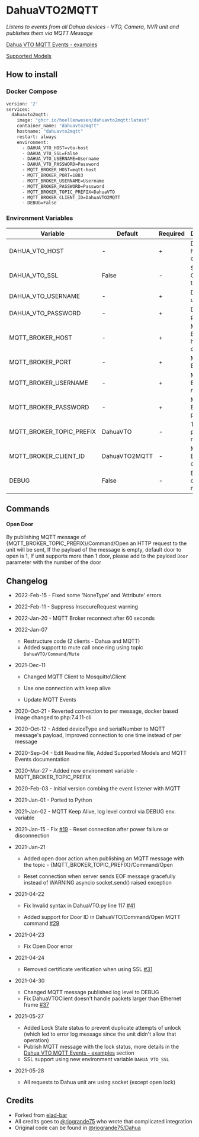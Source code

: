 # DahuaVTO2MQTT
_Listens to events from all Dahua devices - VTO, Camera, NVR unit and publishes them via MQTT Message_

[Dahua VTO MQTT Events - examples](https://github.com/Hoellenwesen/DahuaVTO2MQTT/blob/main/MQTTEvents.md)

[Supported Models](https://github.com/Hoellenwesen/DahuaVTO2MQTT/blob/main/SupportedModels.md)

## How to install
### Docker Compose
```dockerfile
version: '2'
services:
  dahuavto2mqtt:
    image: "ghcr.io/hoellenwesen/dahuavto2mqtt:latest"
    container_name: "dahuavto2mqtt"
    hostname: "dahuavto2mqtt"
    restart: always
    environment:
      - DAHUA_VTO_HOST=vto-host
      - DAHUA_VTO_SSL=False
      - DAHUA_VTO_USERNAME=Username
      - DAHUA_VTO_PASSWORD=Password
      - MQTT_BROKER_HOST=mqtt-host
      - MQTT_BROKER_PORT=1883
      - MQTT_BROKER_USERNAME=Username
      - MQTT_BROKER_PASSWORD=Password 
      - MQTT_BROKER_TOPIC_PREFIX=DahuaVTO
      - MQTT_BROKER_CLIENT_ID=DahuaVTO2MQTT
      - DEBUG=False
```

### Environment Variables
| Variable                 | Default       | Required | Description                |
|--------------------------|---------------|----------|----------------------------|
| DAHUA_VTO_HOST           | -             | +        | Dahua VTO hostname or IP   |
| DAHUA_VTO_SSL            | False         | -        | Secure Connection to VTO   |
| DAHUA_VTO_USERNAME       | -             | +        | Dahua VTO user name        |
| DAHUA_VTO_PASSWORD       | -             | +        | Dahua VTO password         |
| MQTT_BROKER_HOST         | -             | +        | MQTT Broker hostname or IP |
| MQTT_BROKER_PORT         | -             | +        | MQTT Broker port           |
| MQTT_BROKER_USERNAME     | -             | +        | MQTT Broker user name      |
| MQTT_BROKER_PASSWORD     | -             | +        | MQTT Broker password       |
| MQTT_BROKER_TOPIC_PREFIX | DahuaVTO      | -        | Topic to publish messages  |
| MQTT_BROKER_CLIENT_ID    | DahuaVTO2MQTT | -        | MQTT Broker client ID      |
| DEBUG                    | False         | -        | Enable debug log messages  |


## Commands

#### Open Door
By publishing MQTT message of {MQTT_BROKER_TOPIC_PREFIX}/Command/Open an HTTP request to the unit will be sent,
If the payload of the message is empty, default door to open is 1,
If unit supports more than 1 door, please add to the payload `Door` parameter with the number of the door 

## Changelog

* 2022-Feb-15 - Fixed some 'NoneType' and 'Attribute' errors

* 2022-Feb-11 - Suppress InsecureRequest warning

* 2022-Jan-20 - MQTT Broker reconnect after 60 seconds

* 2022-Jan-07
  * Restructure code (2 clients - Dahua and MQTT)
  * Added support to mute call once ring using topic `DahuaVTO/Command/Mute`


* 2021-Dec-11
  
  * Changed MQTT Client to Mosquitto\Client
    
  * Use one connection with keep alive
    
  * Update MQTT Events


* 2020-Oct-21 - Reverted connection to per message, docker based image changed to php:7.4.11-cli


* 2020-Oct-12 - Added deviceType and serialNumber to MQTT message's payload, Improved connection to one time instead of per message


* 2020-Sep-04 - Edit Readme file, Added Supported Models and MQTT Events documentation


* 2020-Mar-27 - Added new environment variable - MQTT_BROKER_TOPIC_PREFIX


* 2020-Feb-03 - Initial version combing the event listener with MQTT


* 2021-Jan-01 - Ported to Python


* 2021-Jan-02 - MQTT Keep Alive, log level control via DEBUG env. variable


* 2021-Jan-15 - Fix [#19](https://github.com/elad-bar/DahuaVTO2MQTT/issues/19) - Reset connection after power failure or disconnection


* 2021-Jan-21
  * Added open door action when publishing an MQTT message with the topic - {MQTT_BROKER_TOPIC_PREFIX}/Command/Open
  
  * Reset connection when server sends EOF message gracefully instead of WARNING asyncio socket.send() raised exception


* 2021-04-22

  * Fix Invalid syntax in DahuaVTO.py line 117 [#41](https://github.com/elad-bar/DahuaVTO2MQTT/issues/41)

  * Added support for Door ID in DahuaVTO/Command/Open MQTT command [#29](https://github.com/elad-bar/DahuaVTO2MQTT/issues/29)


* 2021-04-23

  * Fix Open Door error

  
* 2021-04-24

  * Removed certificate verification when using SSL [#31](https://github.com/elad-bar/DahuaVTO2MQTT/issues/31)

  
* 2021-04-30

  * Changed MQTT message published log level to DEBUG
  * Fix DahuaVTOClient doesn't handle packets larger than Ethernet frame [#37](https://github.com/elad-bar/DahuaVTO2MQTT/issues/37)
  

* 2021-05-27
  
  * Added Lock State status to prevent duplicate attempts of unlock (which led to error log message since the unit didn't allow that operation)
  * Publish MQTT message with the lock status, more details in the [Dahua VTO MQTT Events - examples](https://github.com/Hoellenwesen/DahuaVTO2MQTT/blob/main/MQTTEvents.md) section
  * SSL support using new environment variable `DAHUA_VTO_SSL`

  
* 2021-05-28
  
  * All requests to Dahua unit are using socket (except open lock)


## Credits
- Forked from [elad-bar][source]
- All credits goes to <a href="https://github.com/riogrande75">@riogrande75</a> who wrote that complicated integration
- Original code can be found in <a href="https://github.com/riogrande75/Dahua">@riogrande75/Dahua</a>

[source]: https://gitlab.com/elad.bar/DahuaVTO2MQTT